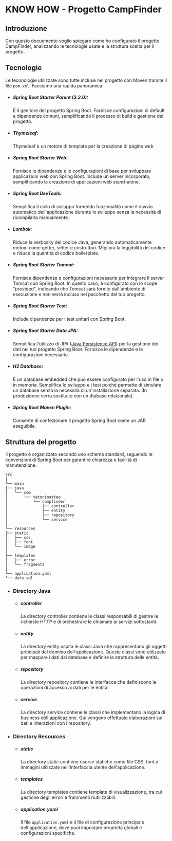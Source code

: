 # KNOW HOW - Progetto CampFinder

## Introduzione

Con questo docuemento voglio spiegare come ho configurato il progetto CampFinder, analizzando le tecnologie usate e la
struttura scelta per il progetto.

## Tecnologie

Le teconologie utilizzate sono tutte incluse nel progetto con Maven tramite il file `pom.xml`. Facciamo una rapida
panoramica:

- ##### Spring Boot Starter Parent (3.2.0):

    È il genitore del progetto Spring Boot. Fornisce configurazioni di default e dipendenze comuni, semplificando il
processo di build e gestione del progetto.

- ##### Thymeleaf:

    Thymeleaf è un motore di template per la creazione di pagine web

- ##### Spring Boot Starter Web:

    Fornisce le dipendenze e le configurazioni di base per sviluppare applicazioni web con Spring Boot. Include un server
incorporato, semplificando la creazione di applicazioni web stand-alone.

- ##### Spring Boot DevTools:

    Semplifica il ciclo di sviluppo fornendo funzionalità come il riavvio automatico dell'applicazione durante lo sviluppo
senza la necessità di ricompilarla manualmente.

- ##### Lombok:

    Riduce la verbosity del codice Java, generando automaticamente metodi come getter, setter e costruttori. Migliora la
leggibilità del codice e riduce la quantità di codice boilerplate.

- ##### Spring Boot Starter Tomcat:

    Fornisce dipendenze e configurazioni necessarie per integrare il server Tomcat con Spring Boot. In questo caso, è
configurato con lo scope "provided", indicando che Tomcat sarà fornito dall'ambiente di esecuzione e non verrà incluso
nel pacchetto del tuo progetto.

- ##### Spring Boot Starter Test:

    Include dipendenze per i test unitari con Spring Boot.

- ##### Spring Boot Starter Data JPA:

    Semplifica l'utilizzo di JPA ([Java Persistence API](https://spring.io/projects/spring-data-jpa)) per la gestione dei dati nel tuo progetto Spring Boot.
Fornisce le dipendenze e le configurazioni necessarie.

- ##### H2 Database:
 
    È un database embedded che può essere configurato per l'uso in file o in memoria. Semplifica lo sviluppo e i test poichè permette di simulare un database senza la necessità di un'installazione separata. (In produzioene verra sostituito con un dtabase relaizonale).

- ##### Spring Boot Maven Plugin:

    Consente di confezionare il progetto Spring Boot come un JAR eseguibile.

## Struttura del progetto

Il progetto è organizzato secondo uno schema standard, seguendo le convenzioni di Spring Boot per garantire chiarezza e facilità di manutenzione.

```
src
│
└── main
├── java
│   └── com
│       └── tatonimatteo
│           └── campfinder
│               ├── controller
│               ├── entity
│               ├── repository
│               └── service
│
└── resources
├── static
│   ├── css
│   ├── font
│   └── image
│
├── templates
│   ├── error
│   └── fragments
│
└── application.yaml
└── data.sql
```

- ### Directory Java
  - ##### controller
    La directory controller contiene le classi responsabili di gestire le richieste HTTP e di orchestrare le chiamate ai servizi sottostanti.

  - ##### entity
    La directory entity ospita le classi Java che rappresentano gli oggetti principali del dominio dell'applicazione. Queste classi sono utilizzate per mappare i dati dal database e definire la struttura delle entità.

  - ##### repository
    La directory repository contiene le interfacce che definiscono le operazioni di accesso ai dati per le entità.

  - ##### service
    La directory service contiene le classi che implementano la logica di business dell'applicazione. Qui vengono effettuate elaborazioni sui dati e interazioni con i repository.

- ### Directory Resources
  - ##### static
    La directory static contiene risorse statiche come file CSS, font e immagini utilizzate nell'interfaccia utente dell'applicazione.

  - ##### templates
    La directory templates contiene template di visualizzazione, tra cui gestione degli errori e frammenti riutilizzabili.

  - ##### application.yaml
    Il file `application.yaml` è il file di configurazione principale dell'applicazione, dove puoi impostare proprietà globali e configurazioni specifiche.